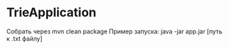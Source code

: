 # TrieApplication

Собрать через mvn clean package
Пример запуска: java -jar app.jar [путь к .txt файлу]
